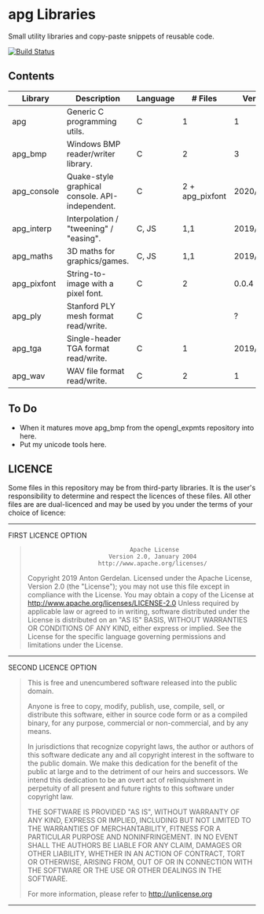 # apg Libraries

Small utility libraries and copy-paste snippets of reusable code.

[![Build Status](https://travis-ci.com/capnramses/apg.svg?branch=master)](https://travis-ci.com/capnramses/apg)

## Contents

| Library     | Description                                     | Language | # Files         | Version    |
| ----------- | ----------------------------------------------- | -------- | --------------- | ---------- |
| apg         | Generic C programming utils.                    | C        | 1               | 1          |
| apg_bmp     | Windows BMP reader/writer library.              | C        | 2               | 3          |
| apg_console | Quake-style graphical console. API-independent. | C        | 2 + apg_pixfont | 2020/01/06 |
| apg_interp  | Interpolation / "tweening" / "easing".          | C, JS    | 1,1             | 2019/09/10 |
| apg_maths   | 3D maths for graphics/games.                    | C, JS    | 1,1             | 2019/11/20 |
| apg_pixfont | String-to-image with a pixel font.              | C        | 2               | 0.0.4      |
| apg_ply     | Stanford PLY mesh format read/write.            | C        |                 | ?          |
| apg_tga     | Single-header TGA format read/write.            | C        | 1               | 2019/11/14 |
| apg_wav     | WAV file format read/write.                     | C        | 2               | 1          |

## To Do

* When it matures move apg_bmp from the opengl_expmts repository into here.
* Put my unicode tools here.

## LICENCE

Some files in this repository may be from third-party libraries.
It is the user's responsibility to determine and respect the licences of these files.
All other files are are dual-licenced and may be used by you under the terms of your
choice of licence:

-------------------------------------------------------------------------------------
FIRST LICENCE OPTION

>                                  Apache License
>                            Version 2.0, January 2004
>                         http://www.apache.org/licenses/
>    Copyright 2019 Anton Gerdelan.
>    Licensed under the Apache License, Version 2.0 (the "License");
>    you may not use this file except in compliance with the License.
>    You may obtain a copy of the License at
>        http://www.apache.org/licenses/LICENSE-2.0
>    Unless required by applicable law or agreed to in writing, software
>    distributed under the License is distributed on an "AS IS" BASIS,
>    WITHOUT WARRANTIES OR CONDITIONS OF ANY KIND, either express or implied.
>    See the License for the specific language governing permissions and
>    limitations under the License.
-------------------------------------------------------------------------------------
SECOND LICENCE OPTION

> This is free and unencumbered software released into the public domain.
>
> Anyone is free to copy, modify, publish, use, compile, sell, or
> distribute this software, either in source code form or as a compiled
> binary, for any purpose, commercial or non-commercial, and by any
> means.
> 
> In jurisdictions that recognize copyright laws, the author or authors
> of this software dedicate any and all copyright interest in the
> software to the public domain. We make this dedication for the benefit
> of the public at large and to the detriment of our heirs and
> successors. We intend this dedication to be an overt act of
> relinquishment in perpetuity of all present and future rights to this
> software under copyright law.
> 
> THE SOFTWARE IS PROVIDED "AS IS", WITHOUT WARRANTY OF ANY KIND,
> EXPRESS OR IMPLIED, INCLUDING BUT NOT LIMITED TO THE WARRANTIES OF
> MERCHANTABILITY, FITNESS FOR A PARTICULAR PURPOSE AND NONINFRINGEMENT.
> IN NO EVENT SHALL THE AUTHORS BE LIABLE FOR ANY CLAIM, DAMAGES OR
> OTHER LIABILITY, WHETHER IN AN ACTION OF CONTRACT, TORT OR OTHERWISE,
> ARISING FROM, OUT OF OR IN CONNECTION WITH THE SOFTWARE OR THE USE OR
> OTHER DEALINGS IN THE SOFTWARE.
> 
> For more information, please refer to <http://unlicense.org>
-------------------------------------------------------------------------------------
